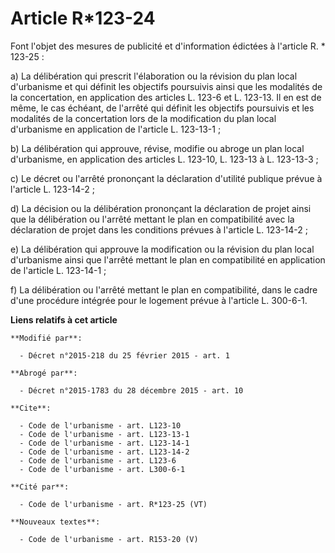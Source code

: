 # Article R*123-24

Font l'objet des mesures de publicité et d'information édictées à l'article R. * 123-25 : 

a) La délibération qui prescrit l'élaboration ou la révision du plan local d'urbanisme et qui définit les objectifs
poursuivis ainsi que les modalités de la concertation, en application des articles L. 123-6 et L. 123-13. Il en est de même,
le cas échéant, de l'arrêté qui définit les objectifs poursuivis et les modalités de la concertation lors de la modification
du plan local d'urbanisme en application de l'article L. 123-13-1 ; 

b) La délibération qui approuve, révise, modifie ou abroge un plan local d'urbanisme, en application des articles L. 123-10,
L. 123-13 à L. 123-13-3 ; 

c) Le décret ou l'arrêté prononçant la déclaration d'utilité publique prévue à l'article L. 123-14-2 ; 

d) La décision ou la délibération prononçant la déclaration de projet ainsi que la délibération ou l'arrêté mettant le plan
en compatibilité avec la déclaration de projet dans les conditions prévues à l'article L. 123-14-2 ; 

e) La délibération qui approuve la modification ou la révision du plan local d'urbanisme ainsi que l'arrêté mettant le plan
en compatibilité en application de l'article L. 123-14-1 ; 

f) La délibération ou l'arrêté mettant le plan en compatibilité, dans le cadre d'une procédure intégrée pour le logement
prévue à l'article L. 300-6-1.

**Liens relatifs à cet article**

	**Modifié par**:

	  - Décret n°2015-218 du 25 février 2015 - art. 1

	**Abrogé par**:

	  - Décret n°2015-1783 du 28 décembre 2015 - art. 10

	**Cite**:

	  - Code de l'urbanisme - art. L123-10
	  - Code de l'urbanisme - art. L123-13-1
	  - Code de l'urbanisme - art. L123-14-1
	  - Code de l'urbanisme - art. L123-14-2
	  - Code de l'urbanisme - art. L123-6
	  - Code de l'urbanisme - art. L300-6-1

	**Cité par**:

	  - Code de l'urbanisme - art. R*123-25 (VT)

	**Nouveaux textes**:

	  - Code de l'urbanisme - art. R153-20 (V)
